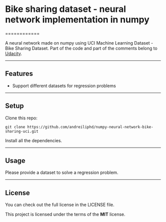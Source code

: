 # Bike sharing dataset - neural network implementation in numpy
============

A neural network made on numpy using UCI Machine Learning Dataset - Bike Sharing Dataset. Part of the code and part of the comments belong to [Udacity](https://www.udacity.com).

---

## Features
- Support different datasets for regression problems

---

## Setup
Clone this repo:
```
git clone https://github.com/andreiliphd/numpy-neural-network-bike-sharing-uci.git
```
Install all the dependencies.

---

## Usage
Please provide a dataset to solve a regression problem.

---

## License
You can check out the full license in the LICENSE file.

This project is licensed under the terms of the **MIT** license.

